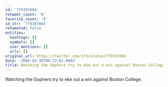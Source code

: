 ```yaml
---
id: '779397084'
retweet_count: '0'
favorite_count: '0'
id_str: '779397084'
retweeted: false
entities:
  hashtags: []
  symbols: []
  user_mentions: []
  urls: []
original_url: https://twitter.com/jth/status/779397084
date: '2008-03-30T00:23:02.000Z'
title: Watching the Gophers try to eke out a win against Boston College.
---
```


Watching the Gophers try to eke out a win against Boston College.